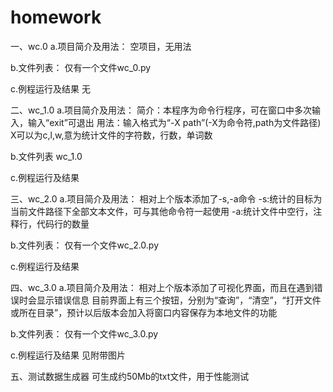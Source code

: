 # homework
一、wc.0
a.项目简介及用法：
空项目，无用法

b.文件列表：
仅有一个文件wc_0.py

c.例程运行及结果
无

二、wc_1.0
a.项目简介及用法：
简介：本程序为命令行程序，可在窗口中多次输入，输入“exit”可退出
用法：输入格式为“-X path”(-X为命令符,path为文件路径)
X可以为c,l,w,意为统计文件的字符数，行数，单词数

b.文件列表
wc_1.0

c.例程运行及结果


三、wc_2.0
a.项目简介及用法：
相对上个版本添加了-s,-a命令
-s:统计的目标为当前文件路径下全部文本文件，可与其他命令符一起使用
-a:统计文件中空行，注释行，代码行的数量

b.文件列表：
仅有一个文件wc_2.0.py

c.例程运行及结果


四、wc_3.0
a.项目简介及用法：
相对上个版本添加了可视化界面，而且在遇到错误时会显示错误信息
目前界面上有三个按钮，分别为“查询”，“清空”，“打开文件或所在目录”，预计以后版本会加入将窗口内容保存为本地文件的功能

b.文件列表：
仅有一个文件wc_3.0.py

c.例程运行及结果
见附带图片

五、测试数据生成器
可生成约50Mb的txt文件，用于性能测试
